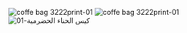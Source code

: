 ![coffe bag 3222print-01](https://github.com/user-attachments/assets/1fd90ccb-781d-44c2-84d1-3cd2e4cd4b7d)
![coffe bag 3222print-01](https://github.com/user-attachments/assets/92310164-c9a6-4825-b9d6-1136d3e09562)
![كيس الحناء الحضرمية-01](https://github.com/user-attachments/assets/554a7c91-9869-4217-9ece-300249b7e6aa)

